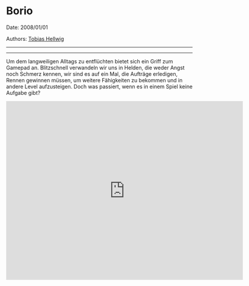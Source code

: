 # Borio

Date: 2008/01/01

Authors: [Tobias Hellwig](http://tobiashellwig.de)

---
---

Um dem langweiligen Alltags zu entflüchten bietet sich ein Griff zum Gamepad an. Blitzschnell verwandeln wir uns in Helden, die weder Angst noch Schmerz kennen, wir sind es auf ein Mal, die Aufträge erledigen, Rennen gewinnen müssen, um weitere Fähigkeiten zu bekommen und in andere Level aufzusteigen. Doch was passiert, wenn es in einem Spiel keine Aufgabe gibt?

<iframe src="http://player.vimeo.com/video/912419?title=0&amp;byline=0&amp;portrait=0&amp;color=c9ff23" frameborder="0" width="640" height="483"></iframe>
